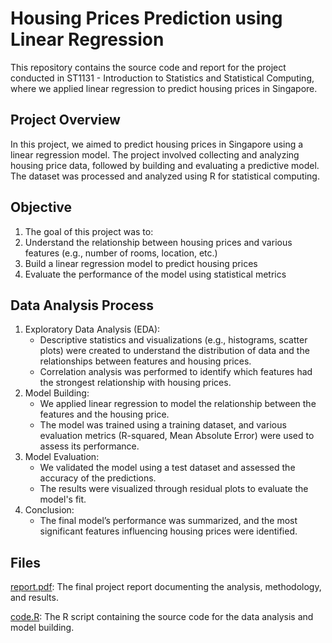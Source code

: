 # Housing Prices Prediction using Linear Regression
This repository contains the source code and report for the project conducted in ST1131 - Introduction to Statistics and Statistical Computing, where we applied linear regression to predict housing prices in Singapore.

## Project Overview
In this project, we aimed to predict housing prices in Singapore using a linear regression model. The project involved collecting and analyzing housing price data, followed by building and evaluating a predictive model. The dataset was processed and analyzed using R for statistical computing.

## Objective

1. The goal of this project was to:
2. Understand the relationship between housing prices and various features (e.g., number of rooms, location, etc.)
3. Build a linear regression model to predict housing prices
4. Evaluate the performance of the model using statistical metrics

## Data Analysis Process
1. Exploratory Data Analysis (EDA):
    - Descriptive statistics and visualizations (e.g., histograms, scatter plots) were created to understand the distribution of data and the relationships between features and housing prices.
    - Correlation analysis was performed to identify which features had the strongest relationship with housing prices.
2. Model Building:
    - We applied linear regression to model the relationship between the features and the housing price.
    - The model was trained using a training dataset, and various evaluation metrics (R-squared, Mean Absolute Error) were used to assess its performance.
3. Model Evaluation:
    - We validated the model using a test dataset and assessed the accuracy of the predictions.
    - The results were visualized through residual plots to evaluate the model's fit.
4. Conclusion:
    - The final model’s performance was summarized, and the most significant features influencing housing prices were identified.

## Files
[report.pdf](report.pdf): The final project report documenting the analysis, methodology, and results.

[code.R](code.R): The R script containing the source code for the data analysis and model building.

